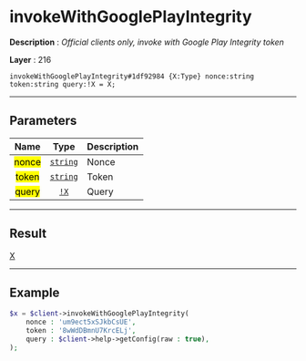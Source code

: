 # invokeWithGooglePlayIntegrity

**Description** : *Official clients only, invoke with Google Play Integrity token*

**Layer** : 216

```tl
invokeWithGooglePlayIntegrity#1df92984 {X:Type} nonce:string token:string query:!X = X;
```

---

## Parameters

| Name | Type | Description |
| :---: | :---: | :--- |
| <mark>nonce</mark> | [`string`](type/string) | Nonce |
| <mark>token</mark> | [`string`](type/string) | Token |
| <mark>query</mark> | [`!X`](type/X) | Query |

---

## Result

[X](type/X)

---

## Example

```php
$x = $client->invokeWithGooglePlayIntegrity(
	nonce : 'um9ect5xSJkbCsUE',
	token : '8wWdDBmnU7KrcELj',
	query : $client->help->getConfig(raw : true),
);
```